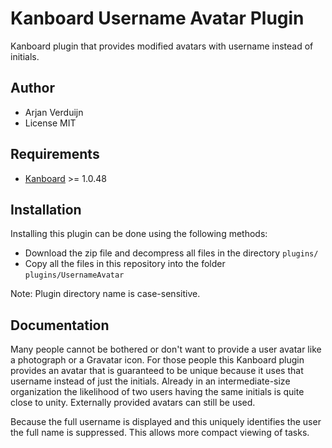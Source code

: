 Kanboard Username Avatar Plugin
==========================

Kanboard plugin that provides modified avatars with username instead of initials.

Author
------------

- Arjan Verduijn
- License MIT

Requirements
------------

- [Kanboard](https://kanboard.org) >= 1.0.48

Installation
------------

Installing this plugin can be done using the following methods:

* Download the zip file and decompress all files in the directory `plugins/`
* Copy all the files in this repository into the folder `plugins/UsernameAvatar`

Note: Plugin directory name is case-sensitive.

Documentation
-------------

Many people cannot be bothered or don't want to provide a user avatar like a photograph or
a Gravatar icon. For those people this Kanboard plugin provides an avatar that is
guaranteed to be unique because it uses that username instead of just the initials. Already in
an intermediate-size organization the likelihood of two users having the same initials is quite
close to unity. Externally provided avatars can still be used.

Because the full username is displayed and this uniquely identifies the user the full name is
suppressed. This allows more compact viewing of tasks.
